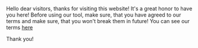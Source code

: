 Hello dear visitors, thanks for visiting this website! It's a great honor to have you here! Before using our tool, make sure, that you have agreed to our terms and make sure, that you won't break them in future! You can see our terms [here](https://mish.io/#terms)

Thank you!